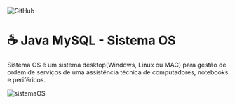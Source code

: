 ![GitHub](https://img.shields.io/github/license/professorjosedeassis/infoX)

# ☕ Java MySQL - Sistema OS
Sistema OS é um sistema desktop(Windows, Linux ou MAC) para gestão de ordem de serviços de uma assistência técnica de computadores, notebooks e periféricos.

![sistemaOS]()
